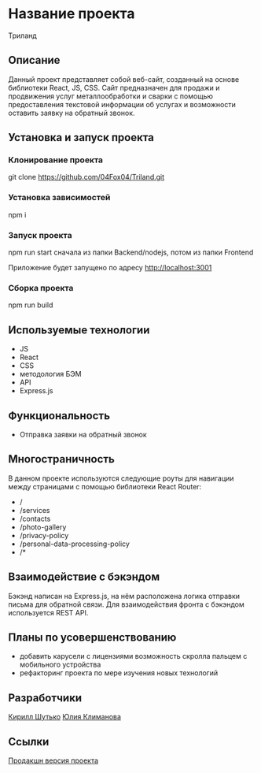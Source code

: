 # Название проекта

Триланд

## Описание

Данный проект представляет собой веб-сайт, созданный на основе библиотеки React, JS, CSS.
Сайт предназначен для продажи и продвижения услуг металлообработки и сварки с помощью предоставления текстовой информации об услугах и возможности оставить заявку на обратный звонок.

## Установка и запуск проекта

### Клонирование проекта

git clone https://github.com/04Fox04/Triland.git

### Установка зависимостей

npm i

### Запуск проекта

npm run start сначала из папки Backend/nodejs, потом из папки Frontend

Приложение будет запущено по адресу [http://localhost:3001](http://localhost:3001)

### Сборка проекта

npm run build

## Используемые технологии

- JS
- React
- CSS
- методология БЭМ
- API
- Express.js

## Функциональность

- Отправка заявки на обратный звонок

## Многостраничность

В данном проекте используются следующие роуты для навигации между страницами с помощью библиотеки React Router:

- /
- /services
- /contacts
- /photo-gallery
- /privacy-policy
- /personal-data-processing-policy
- /*

## Взаимодействие с бэкэндом

Бэкэнд написан на Express.js, на нём расположена логика отправки письма для обратной связи.
Для взаимодействия фронта с бэкэндом используется REST API.

## Планы по усовершенствованию

- добавить карусели с лицензиями возможность скролла пальцем с мобильного устройства
- рефакторинг проекта по мере изучения новых технологий

## Разработчики

[Кирилл Шутько](https://github.com/04Fox04)
[Юлия Климанова](https://github.com/Ssempusha)

## Ссылки

[Продакшн версия проекта](https://триланд.рф)